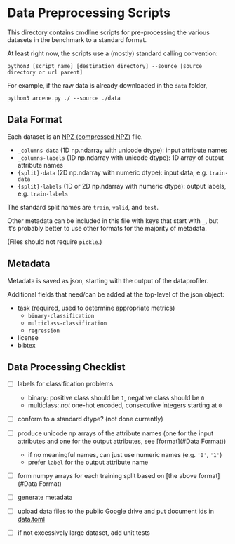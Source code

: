 # Data Preprocessing Scripts

This directory contains cmdline scripts for pre-processing the various datasets in the benchmark to a standard format.

At least right now, the scripts use a (mostly) standard calling convention:
```shell
python3 [script name] [destination directory] --source [source directory or url parent] 
```

For example, if the raw data is already downloaded in the `data` folder,
```shell
python3 arcene.py ./ --source ./data
```

## Data Format
Each dataset is an [NPZ (compressed NPZ)](https://numpy.org/doc/stable/reference/generated/numpy.lib.format.html#module-numpy.lib.format) file.
- `_columns-data` (1D np.ndarray with unicode dtype): input attribute names
- `_columns-labels` (1D np.ndarray with unicode dtype): 1D array of output attribute names
- `{split}-data` (2D np.ndarray with numeric dtype): input data, e.g. `train-data`
- `{split}-labels` (1D or 2D np.ndarray with numeric dtype): output labels, e.g. `train-labels`

The standard split names are `train`, `valid`, and `test`.

Other metadata can be included in this file with keys that start with `_`, but it's probably better to use other formats for the majority of metadata.

(Files should not require `pickle`.)

## Metadata
Metadata is saved as json, starting with the output of the dataprofiler.

Additional fields that need/can be added at the top-level of the json object:
- task (required, used to determine appropriate metrics)
  - `binary-classification`
  - `multiclass-classification`
  - `regression`
- license
- bibtex

## Data Processing Checklist
- [ ] labels for classification problems
  - binary: positive class should be `1`, negative class should be `0`
  - multiclass: *not* one-hot encoded, consecutive integers starting at `0`
- [ ] conform to a standard dtype? (not done currently)
- [ ] produce unicode np arrays of the attribute names (one for the input attributes and one for the output attributes, see [format](#Data Format))
  - if no meaningful names, can just use numeric names (e.g. `'0'`, `'1'`)
  - prefer `label` for the output attribute name
- [ ] form numpy arrays for each training split based on [the above format](#Data Format)
- [ ] generate metadata
- [ ] upload data files to the public Google drive and put document ids in [data.toml](/python/src/tabben/datasets/data.toml)
- [ ] if not excessively large dataset, add unit tests

